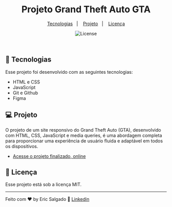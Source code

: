 <h1 align="center">  Projeto Grand Theft Auto GTA </h1>


<p align="center">
  <a href="#-tecnologias">Tecnologias</a>&nbsp;&nbsp;&nbsp;|&nbsp;&nbsp;&nbsp;
  <a href="#-projeto">Projeto</a>&nbsp;&nbsp;&nbsp;|&nbsp;&nbsp;&nbsp;
  <a href="#memo-licença">Licença</a>
</p>

<p align="center">
  <img alt="License" src="https://img.shields.io/static/v1?label=license&message=MIT&color=49AA26&labelColor=000000">
</p>

<br>


## 🚀 Tecnologias

Esse projeto foi desenvolvido com as seguintes tecnologias:

- HTML e CSS
- JavaScript
- Git e Github
- Figma

## 💻 Projeto

O projeto de um site responsivo do Grand Theft Auto (GTA), desenvolvido com HTML, CSS, JavaScript e media queries, é uma abordagem completa para proporcionar uma experiência de usuário fluida e adaptável em todos os dispositivos.

- [Acesse o projeto finalizado, online](https://ericsalt.github.io/Projeto-GTA/)


## :memo: Licença

Esse projeto está sob a licença MIT.

---

Feito com ♥ by Eric Salgado :wave: [Linkedin](https://www.linkedin.com/in/eric-salgado-355861290/)
